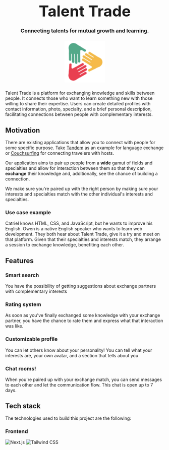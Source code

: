 <div align="center">
  
<h1 style="font-size: 3rem; margin: 5px auto;">Talent Trade</h1>

### Connecting talents for mutual growth and learning.

<img style="margin: 8px auto;" src="/assets/logo.svg" alt="Talent Trade Logo" width="130">

</div>

Talent Trade is a platform for exchanging knowledge and skills between people. It connects those who want to learn something new with those willing to share their expertise. Users can create detailed profiles with contact information, photo, specialty, and a brief personal description, facilitating connections between people with complementary interests.

<h2>Motivation</h2>
<p>There are existing applications that allow you to connect with people for some specific purpose. Take <a href="https://tandem.net/es" target="_blank">Tandem</a> as an example for language exchange or <a href="https://www.couchsurfing.com/">Couchsurfing</a> for connecting travelers with hosts.</p>
<p>Our application aims to pair up people from a <b>wide</b> gamut of fields and specialties and allow for interaction between them so that they can <strong>exchange</strong> their knowledge and, additionally, see the chance of building a connection.</p>
<p>We make sure you're paired up with the right person by making sure your interests and specialties match with the other individual's interests and specialties.</p>

<h3>Use case example</h3>
Catriel knows HTML, CSS, and JavaScript, but he wants to improve his English. Owen is a native English speaker who wants to learn web development. They both hear about Talent Trade, give it a try and meet on that platform. Given that their specialties and interests match, they arrange a session to exchange knowledge, benefiting each other.

<h2>Features</h2>
<h3>Smart search</h3>
<p>You have the possibility of getting suggestions about exchange partners with complementary interests</p>
<h3>Rating system</h3>
<p>As soon as you've finally exchanged some knowledge with your exchange partner, you have the chance to rate them and express what that interaction was like.</p>
<h3>Customizable profile</h3>
<p>You can let others know about your personality! You can tell what your interests are, your own avatar, and a section that tells about you</p>
<h3>Chat rooms!</h3>
<p>When you're paired up with your exchange match, you can send messages to each other and let the communication flow. This chat is open up to 7 days.</p>

<h2>Tech stack</h2>
The technologies used to build this project are the following:
<h3>Frontend</h3>
<div>
  <img height="100" alt="Next.js" src="https://www.drupal.org/files/project-images/nextjs-icon-dark-background.png"/>
<img height="100" alt="Tailwind CSS" src="https://sudoaugustin.gallerycdn.vsassets.io/extensions/sudoaugustin/tailwindcss-transpiler/0.0.8/1637868312894/Microsoft.VisualStudio.Services.Icons.Default"/>
</div>

